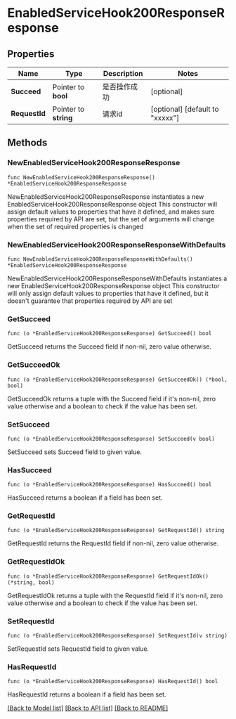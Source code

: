 # EnabledServiceHook200ResponseResponse

## Properties

Name | Type | Description | Notes
------------ | ------------- | ------------- | -------------
**Succeed** | Pointer to **bool** | 是否操作成功 | [optional] 
**RequestId** | Pointer to **string** | 请求id | [optional] [default to "xxxxx"]

## Methods

### NewEnabledServiceHook200ResponseResponse

`func NewEnabledServiceHook200ResponseResponse() *EnabledServiceHook200ResponseResponse`

NewEnabledServiceHook200ResponseResponse instantiates a new EnabledServiceHook200ResponseResponse object
This constructor will assign default values to properties that have it defined,
and makes sure properties required by API are set, but the set of arguments
will change when the set of required properties is changed

### NewEnabledServiceHook200ResponseResponseWithDefaults

`func NewEnabledServiceHook200ResponseResponseWithDefaults() *EnabledServiceHook200ResponseResponse`

NewEnabledServiceHook200ResponseResponseWithDefaults instantiates a new EnabledServiceHook200ResponseResponse object
This constructor will only assign default values to properties that have it defined,
but it doesn't guarantee that properties required by API are set

### GetSucceed

`func (o *EnabledServiceHook200ResponseResponse) GetSucceed() bool`

GetSucceed returns the Succeed field if non-nil, zero value otherwise.

### GetSucceedOk

`func (o *EnabledServiceHook200ResponseResponse) GetSucceedOk() (*bool, bool)`

GetSucceedOk returns a tuple with the Succeed field if it's non-nil, zero value otherwise
and a boolean to check if the value has been set.

### SetSucceed

`func (o *EnabledServiceHook200ResponseResponse) SetSucceed(v bool)`

SetSucceed sets Succeed field to given value.

### HasSucceed

`func (o *EnabledServiceHook200ResponseResponse) HasSucceed() bool`

HasSucceed returns a boolean if a field has been set.

### GetRequestId

`func (o *EnabledServiceHook200ResponseResponse) GetRequestId() string`

GetRequestId returns the RequestId field if non-nil, zero value otherwise.

### GetRequestIdOk

`func (o *EnabledServiceHook200ResponseResponse) GetRequestIdOk() (*string, bool)`

GetRequestIdOk returns a tuple with the RequestId field if it's non-nil, zero value otherwise
and a boolean to check if the value has been set.

### SetRequestId

`func (o *EnabledServiceHook200ResponseResponse) SetRequestId(v string)`

SetRequestId sets RequestId field to given value.

### HasRequestId

`func (o *EnabledServiceHook200ResponseResponse) HasRequestId() bool`

HasRequestId returns a boolean if a field has been set.


[[Back to Model list]](../README.md#documentation-for-models) [[Back to API list]](../README.md#documentation-for-api-endpoints) [[Back to README]](../README.md)


